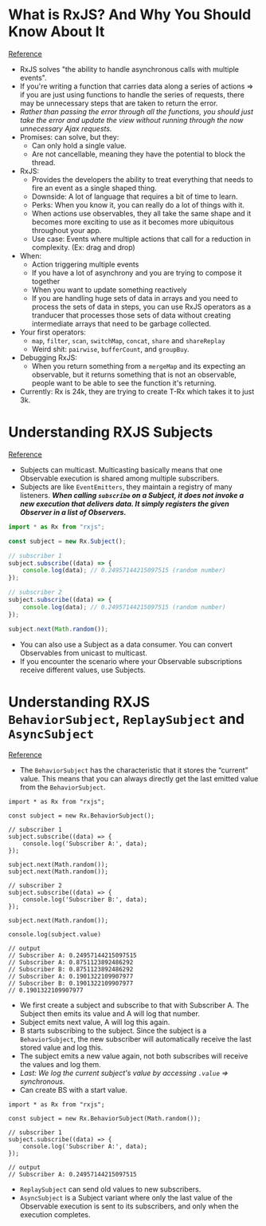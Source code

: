 # What is RxJS? And Why You Should Know About It
[Reference](https://news.thisdot.co/what-is-rxjs-and-why-you-should-know-about-it-2a5afe58cea)

- RxJS solves "the ability to handle asynchronous calls with multiple events".
- If you're writing a function that carries data along a series of actions => if you are just using functions to handle the series of requests, there may be unnecessary steps that are taken to return the error.
- *Rather than passing the error through all the functions, you should just take the error and update the view without running through the now unnecessary Ajax requests.*
- Promises: can solve, but they:
  - Can only hold a single value.
  - Are not cancellable, meaning they have the potential to block the thread.
- RxJS:
  - Provides the developers the ability to treat everything that needs to fire an event as a single shaped thing.
  - Downside: A lot of language that requires a bit of time to learn.
  - Perks: When you know it, you can really do a lot of things with it.
  - When actions use observables, they all take the same shape and it becomes more exciting to use as it becomes more ubiquitous throughout your app.
  - Use case: Events where multiple actions that call for a reduction in complexity. (Ex: drag and drop)
- When:
  - Action triggering multiple events
  - If you have a lot of asynchrony and you are trying to compose it together
  - When you want to update something reactively
  - If you are handling huge sets of data in arrays and you need to process the sets of data in steps, you can use RxJS operators as a tranducer that processes those sets of data without creating intermediate arrays that need to be garbage collected.
- Your first operators:
  - `map`, `filter`, `scan`, `switchMap`, `concat`, `share` and `shareReplay`
  - Weird shit: `pairwise`, `bufferCount`, and `groupBuy`.
- Debugging RxJS:
  - When you return something from a `mergeMap` and its expecting an observable, but it returns something that is not an observable, people want to be able to see the function it's returning.
- Currently: Rx is 24k, they are trying to create T-Rx which takes it to just 3k.

# Understanding RXJS Subjects
[Reference](https://medium.com/@luukgruijs/understanding-rxjs-subjects-339428a1815b)

- Subjects can multicast. Multicasting basically means that one Observable execution is shared among multiple subscribers.
- Subjects are like `EventEmitters`, they maintain a registry of many listeners. ***When calling `subscribe` on a Subject, it does not invoke a new execution that delivers data. It simply registers the given Observer in a list of Observers.***

``` typescript
import * as Rx from "rxjs";

const subject = new Rx.Subject();

// subscriber 1
subject.subscribe((data) => {
    console.log(data); // 0.24957144215097515 (random number)
});

// subscriber 2
subject.subscribe((data) => {
    console.log(data); // 0.24957144215097515 (random number)
});

subject.next(Math.random());
```

- You can also use a Subject as a data consumer. You can convert Observables from unicast to multicast.
- If you encounter the scenario where your Observable subscriptions receive different values, use Subjects.

# Understanding RXJS `BehaviorSubject`, `ReplaySubject` and `AsyncSubject`
[Reference](https://medium.com/@luukgruijs/understanding-rxjs-behaviorsubject-replaysubject-and-asyncsubject-8cc061f1cfc0)

- The `BehaviorSubject` has the characteristic that it stores the “current” value. This means that you can always directly get the last emitted value from the `BehaviorSubject`.

```
import * as Rx from "rxjs";

const subject = new Rx.BehaviorSubject();

// subscriber 1
subject.subscribe((data) => {
    console.log('Subscriber A:', data);
});

subject.next(Math.random());
subject.next(Math.random());

// subscriber 2
subject.subscribe((data) => {
    console.log('Subscriber B:', data);
});

subject.next(Math.random());

console.log(subject.value)

// output
// Subscriber A: 0.24957144215097515
// Subscriber A: 0.8751123892486292
// Subscriber B: 0.8751123892486292
// Subscriber A: 0.1901322109907977
// Subscriber B: 0.1901322109907977
// 0.1901322109907977
```

- We first create a subject and subscribe to that with Subscriber A. The Subject then emits its value and A will log that number.
- Subject emits next value, A will log this again.
- B starts subscribing to the subject. Since the subject is a `BehaviorSubject`, the new subscriber will automatically receive the last stored value and log this.
- The subject emits a new value again, not both subscribes will receive the values and log them.
- *Last: We log the current subject's value by accessing `.value` => synchronous.*
- Can create BS with a start value.

```
import * as Rx from "rxjs";

const subject = new Rx.BehaviorSubject(Math.random());

// subscriber 1
subject.subscribe((data) => {
    console.log('Subscriber A:', data);
});

// output
// Subscriber A: 0.24957144215097515
```

- `ReplaySubject` can send old values to new subscribers.
- `AsyncSubject` is a Subject variant where only the last value of the Observable execution is sent to its subscribers, and only when the execution completes.
